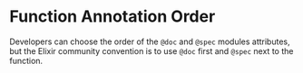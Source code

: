 # Function Annotation Order

Developers can choose the order of the `@doc` and `@spec` modules attributes, but the Elixir community convention is to use `@doc` first and `@spec` next to the function.
